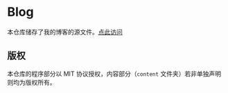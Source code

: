 # Blog

本仓库储存了我的博客的源文件。[点此访问](https://vaparo.github.io/)

## 版权

本仓库的程序部分以 MIT 协议授权，内容部分（`content` 文件夹）若非单独声明则均为版权所有。
